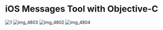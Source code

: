 # iOS Messages Tool with Objective-C


![1](https://user-images.githubusercontent.com/19948619/28876464-f926991c-77a1-11e7-961c-83328cbd3850.png)
![img_4803](https://user-images.githubusercontent.com/19948619/28876471-fd53a4f8-77a1-11e7-9502-2ab1206a50d5.PNG)
![img_4802](https://user-images.githubusercontent.com/19948619/28876470-fd341502-77a1-11e7-8eec-ff466412a8a4.PNG)
![img_4804](https://user-images.githubusercontent.com/19948619/28876472-fd656db4-77a1-11e7-87b9-ed10f1da678c.PNG)





